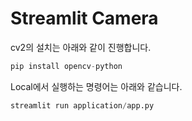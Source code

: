# Streamlit Camera

cv2의 설치는 아래와 같이 진행합니다.

```python
pip install opencv-python
```

Local에서 실행하는 명령어는 아래와 같습니다.

```python
streamlit run application/app.py
```
